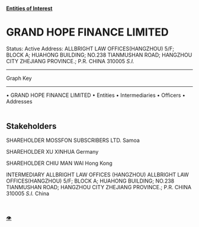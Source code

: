 #### [Entities of Interest](/list.html)
<link rel="stylesheet" type="text/css" href="../../assets/style.css">

<style>
body{background-image:url("http://eoi-graphs.s3-website-eu-west-1.amazonaws.com/GRAND_HOPE_FINANCE_LIMITED.png");background-repeat: no-repeat;background-size: contain;}
.markdown>p>span{background-color: white;}
</style>

# GRAND HOPE FINANCE LIMITED
<span>Status: Active
Address: ALLBRIGHT LAW OFFICES(HANGZHOU) 5/F; BLOCK A; HUAHONG BUILDING; NO.238 TIANMUSHAN ROAD; HANGZHOU CITY ZHEJIANG PROVINCE.; P.R. CHINA 310005 *S.I.*
</span>

---



<div class="legend">
Graph Key
<hr>
<span class="focus">• GRAND HOPE FINANCE LIMITED</span>
<span class="entity">• Entities</span>
<span class="intermediary">• Intermediaries</span>
<span class="officer">• Officers</span>
<span class="address">• Addresses</span>
</div><br>


## Stakeholders
<span>SHAREHOLDER
MOSSFON SUBSCRIBERS LTD.
Samoa
</span>

<span>SHAREHOLDER
XU XINHUA
Germany
</span>

<span>SHAREHOLDER
CHIU MAN WAI
Hong Kong
</span>

<span>INTERMEDIARY
ALLBRIGHT LAW OFFICES (HANGZHOU)
ALLBRIGHT LAW OFFICES(HANGZHOU) 5/F; BLOCK A; HUAHONG BUILDING; NO.238 TIANMUSHAN ROAD; HANGZHOU CITY ZHEJIANG PROVINCE.; P.R. CHINA 310005 *S.I.*
China
</span>


<br><br><a class="contribute_button" href="Readme.md">👁</a>